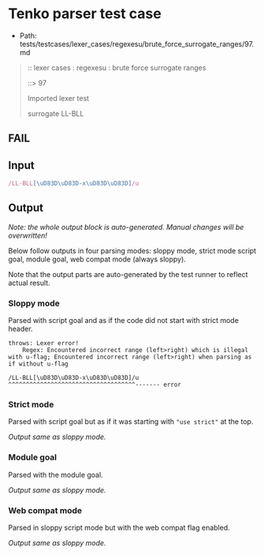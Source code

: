 # Tenko parser test case

- Path: tests/testcases/lexer_cases/regexesu/brute_force_surrogate_ranges/97.md

> :: lexer cases : regexesu : brute force surrogate ranges
>
> ::> 97
>
> Imported lexer test
>
> surrogate LL-BLL

## FAIL

## Input

`````js
/LL-BLL[\uD83D\uD83D-x\uD83D\uD83D]/u
`````

## Output

_Note: the whole output block is auto-generated. Manual changes will be overwritten!_

Below follow outputs in four parsing modes: sloppy mode, strict mode script goal, module goal, web compat mode (always sloppy).

Note that the output parts are auto-generated by the test runner to reflect actual result.

### Sloppy mode

Parsed with script goal and as if the code did not start with strict mode header.

`````
throws: Lexer error!
    Regex: Encountered incorrect range (left>right) which is illegal with u-flag; Encountered incorrect range (left>right) when parsing as if without u-flag

/LL-BLL[\uD83D\uD83D-x\uD83D\uD83D]/u
^^^^^^^^^^^^^^^^^^^^^^^^^^^^^^^^^^^^------- error
`````

### Strict mode

Parsed with script goal but as if it was starting with `"use strict"` at the top.

_Output same as sloppy mode._

### Module goal

Parsed with the module goal.

_Output same as sloppy mode._

### Web compat mode

Parsed in sloppy script mode but with the web compat flag enabled.

_Output same as sloppy mode._

